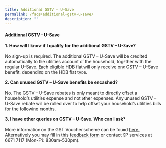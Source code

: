 ```yaml
---
title: Additional GSTV – U–Save
permalink: /faqs/additional-gstv-u-save/
description: ""
---
```

#### Additional GSTV – U-Save

<b>1. How will I know if I qualify for the additional GSTV – U-Save?</b><br><br>No sign-up is required. The additional GSTV – U-Save will be credited automatically to the utilities account of the household, together with the regular U-Save. Each eligible HDB flat will only receive one GSTV – U-Save benefit, depending on the HDB flat type. 
<br><br>
<b>2. Can unused GSTV – U-Save benefits be encashed?</b>
 <br><br> No. The GSTV – U-Save rebates is only meant to directly offset a household’s utilities expense and not other expenses. Any unused GSTV – U-Save rebate will be rolled over to help offset your household’s utilities bills for the following months.
<br><br>
<b>3. I have other queries on GSTV – U-Save. Who can I ask?</b>	<br><br>More information on the GST Voucher scheme can be found <a class="hyperlink" href="https://www.gstvoucher.gov.sg/am-i-eligible/u-save/">here.</a> Alternatively you may fill in this <a href="https://eforms.spgroup.com.sg/contactus/contactus.aspx" class="hyperlink">feedback form</a> or contact SP services at 6671 7117 (Mon-Fri: 830am-530pm).